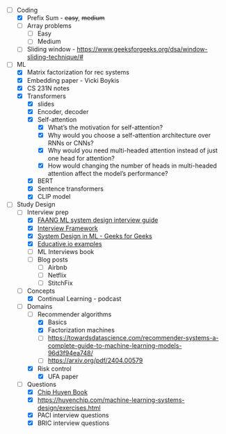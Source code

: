 

- [ ] Coding
	- [x] Prefix Sum - ~~easy~~, ~~medium~~
	- [ ] Array problems
		- [ ] Easy
		- [ ] Medium
	- [ ] Sliding window - https://www.geeksforgeeks.org/dsa/window-sliding-technique/#
- [ ] ML 
	- [x] Matrix factorization for rec systems
	- [x] Embedding paper - Vicki Boykis
	- [x] CS 231N notes
	- [x] Transformers
		- [x] slides
		- [x] Encoder, decoder
		- [x] Self-attention
			- [x] What’s the motivation for self-attention?
			- [x] Why would you choose a self-attention architecture over RNNs or CNNs?
			- [x] Why would you need multi-headed attention instead of just one head for attention?
			- [x] How would changing the number of heads in multi-headed attention affect the model’s performance?
		- [x] BERT
		- [x] Sentence transformers
		- [x] CLIP model
- [ ] Study Design
	- [ ] Interview prep
		- [x] [FAANG ML system design interview guide](https://www.reddit.com/r/learnmachinelearning/comments/1glkkve/faang_ml_system_design_interview_guide/)
		- [x] [Interview Framework](https://www.tryexponent.com/blog/machine-learning-system-design-interview-guide)
		- [x] [System Design in ML - Geeks for Geeks](https://www.geeksforgeeks.org/system-design/system-design-in-machine-learning/)
		- [x] [Educative.io examples](https://www.educative.io/courses/machine-learning-system-design/problem-statement-and-metrics-g7p515EBD5r) 
		- [ ] ML Interviews book
		- [ ] Blog posts
			- [ ] Airbnb
			- [ ] Netflix
			- [ ] StitchFix 
	- [ ] Concepts
		- [x] Continual Learning - podcast
	- [ ] Domains
		- [ ] Recommender algorithms
			- [x] Basics
			- [x] Factorization machines
			- [ ] https://towardsdatascience.com/recommender-systems-a-complete-guide-to-machine-learning-models-96d3f94ea748/ 
			- [ ] https://arxiv.org/pdf/2404.00579 
		- [x] Risk control
			- [x] UFA paper
	- [ ] Questions
		- [x] [Chip Huyen Book](https://huyenchip.com/ml-interviews-book/)
		- [x] https://huyenchip.com/machine-learning-systems-design/exercises.html 
		- [x] PACI interview questions
		- [x] BRIC interview questions